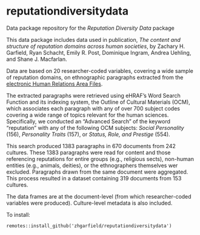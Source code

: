 # reputationdiversitydata
Data package repository for the *Reputation Diversity Data* package

This data package includes data used in publication, *The content and structure of reputation domains across human societies*, by
Zachary H. Garfield, Ryan Schacht, Emily R. Post, Dominique Ingram, Andrea Uehling, and Shane J. Macfarlan.

Data are based on 20 researcher-coded variables, covering a wide sample of reputation domains, on ethnographic paragraphs extracted from the [electronic Human Relations Area Files](https://ehrafworldcultures.yale.edu/ehrafe/).

The extracted paragraphs were retrieved using eHRAF’s Word Search Function and its indexing system, the Outline of Cultural Materials (OCM), which associates each paragraph with any of over 700 subject codes covering a wide range of topics relevant for the human sciences. Specifically, we conducted an “Advanced Search” of the keyword “reputation” with any of the following OCM subjects: *Social Personality* (156), *Personality Traits* (157), or *Status, Role, and Prestige* (554).

This search produced 1383 paragraphs in 670 documents from 242 cultures. These 1383 paragraphs were read for content and those referencing reputations for entire groups (e.g., religious sects), non-human entities (e.g., animals, deities), or the ethnographers themselves wer excluded. Paragraphs drawn from the same document were aggregated. This process resulted in a dataset containing 319 documents from 153 cultures.

The data frames are at the document-level (from which researcher-coded variables were produced). Culture-level metadata is also included. 

To install:

`remotes::install_github('zhgarfield/reputationdiversitydata')`

